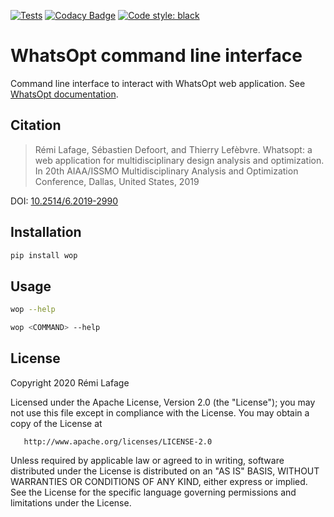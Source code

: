 [![Tests](https://github.com/OneraHub/WhatsOpt-CLI/workflows/Tests/badge.svg)](https://github.com/OneraHub/WhatsOpt-CLI/actions?query=workflow%3ATests)
[![Codacy Badge](https://app.codacy.com/project/badge/Grade/626b1d66073749cf8a7c8d40b6e63c7d)](https://app.codacy.com/gh/whatsopt/WhatsOpt-CLI/dashboard?utm_source=gh&utm_medium=referral&utm_content=&utm_campaign=Badge_grade)
[![Code style: black](https://img.shields.io/badge/code%20style-black-000000.svg)](https://github.com/ambv/black)

# WhatsOpt command line interface

Command line interface to interact with WhatsOpt web application. See [WhatsOpt documentation](https://github.com/OneraHub/WhatsOpt-Doc).

## Citation
>Rémi  Lafage,  Sébastien  Defoort,  and  Thierry  Lefèbvre. Whatsopt: a web application for multidisciplinary design analysis and optimization. In 20th AIAA/ISSMO Multidisciplinary Analysis and Optimization Conference, Dallas, United States, 2019

DOI: [10.2514/6.2019-2990](https://doi.org/10.2514/6.2019-2990)

## Installation
```bash
pip install wop
```

## Usage
```bash
wop --help
```

```bash
wop <COMMAND> --help
```

## License

   Copyright 2020 Rémi Lafage

   Licensed under the Apache License, Version 2.0 (the "License");
   you may not use this file except in compliance with the License.
   You may obtain a copy of the License at

       http://www.apache.org/licenses/LICENSE-2.0

   Unless required by applicable law or agreed to in writing, software
   distributed under the License is distributed on an "AS IS" BASIS,
   WITHOUT WARRANTIES OR CONDITIONS OF ANY KIND, either express or implied.
   See the License for the specific language governing permissions and
   limitations under the License.
